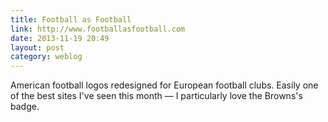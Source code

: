 ```yaml
---
title: Football as Football
link: http://www.footballasfootball.com
date: 2013-11-19 20:49
layout: post
category: weblog
---
```

American football logos redesigned for European football clubs. Easily one of the best sites I've seen this month &mdash; I particularly love the Browns's badge.